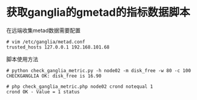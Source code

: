 获取ganglia的gmetad的指标数据脚本
===

在远端收集metad数据需要配置  
```
# vim /etc/ganglia/metad.conf
trusted_hosts 127.0.0.1 192.168.101.68
```  

脚本使用方法  
```
# python check_ganglia_metric.py -h node02 -m disk_free -w 80 -c 100
CHECKGANGLIA OK: disk_free is 16.90
```  

```
# php check_ganglia_metric.php node02 crond notequal 1
crond OK - Value = 1 status
```  
